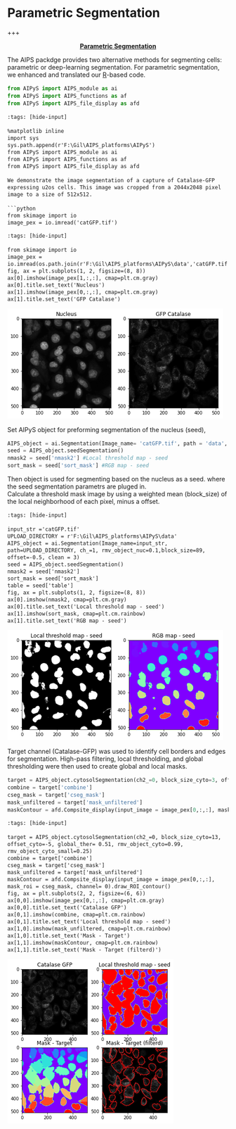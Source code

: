 # Parametric Segmentation
+++ <center><b><u>Parametric Segmentation</u></b></center>

The AIPS packdge provides two alternative methods for segmenting cells: parametric or deep-learning segmentation. 
For parametric segmentation, we enhanced and translated our  [R](https://www.r-project.org/)-based code.

```python
from AIPyS import AIPS_module as ai
from AIPyS import AIPS_functions as af
from AIPyS import AIPS_file_display as afd
```


```{code-cell} ipython3
:tags: [hide-input]

%matplotlib inline
import sys
sys.path.append(r'F:\Gil\AIPS_platforms\AIPyS')
from AIPyS import AIPS_module as ai
from AIPyS import AIPS_functions as af
from AIPyS import AIPS_file_display as afd

We demonstrate the image segmentation of a capture of Catalase-GFP expressing u2os cells. This image was cropped from a 2044x2048 pixel image to a size of 512x512.

```python
from skimage import io
image_pex = io.imread('catGFP.tif')
```

```{code-cell} ipython3
:tags: [hide-input]

from skimage import io
image_pex = io.imread(os.path.join(r'F:\Gil\AIPS_platforms\AIPyS\data','catGFP.tif'))
fig, ax = plt.subplots(1, 2, figsize=(8, 8)) 
ax[0].imshow(image_pex[1,:,:], cmap=plt.cm.gray) 
ax[0].title.set_text('Nucleus') 
ax[1].imshow(image_pex[0,:,:], cmap=plt.cm.gray) 
ax[1].title.set_text('GFP Catalase') 
```

![png](output_5_0_1.png)
    


Set AIPyS object for preforming segmentation of the nucleus (seed),
```python
AIPS_object = ai.Segmentation(Image_name= 'catGFP.tif', path = 'data', ch_ = 1, rmv_object_nuc = 0.12,block_size = 59, offset=-4, clean = 3)
seed = AIPS_object.seedSegmentation()
nmask2 = seed['nmask2'] #Local threshold map - seed
sort_mask = seed['sort_mask'] #RGB map - seed
```
Then object is used for segmenting based on the nucleus as a seed. 
where the seed  segmentation parametrs are pluged in.  
Calculate a threshold mask image by using a weighted mean (block_size) of the local neighborhood of each pixel, minus a offset.



```{code-cell} ipython3
:tags: [hide-input]

input_str ='catGFP.tif'
UPLOAD_DIRECTORY = r'F:\Gil\AIPS_platforms\AIPyS\data'
AIPS_object = ai.Segmentation(Image_name=input_str, path=UPLOAD_DIRECTORY, ch_=1, rmv_object_nuc=0.1,block_size=89, offset=-0.5, clean = 3)
seed = AIPS_object.seedSegmentation()
nmask2 = seed['nmask2']
sort_mask = seed['sort_mask']
table = seed['table']
fig, ax = plt.subplots(1, 2, figsize=(8, 8)) 
ax[0].imshow(nmask2, cmap=plt.cm.gray) 
ax[0].title.set_text('Local threshold map - seed') 
ax[1].imshow(sort_mask, cmap=plt.cm.rainbow) 
ax[1].title.set_text('RGB map - seed') 
```


    
![png](output_7_0_1.png)
    


Target channel (Catalase-GFP) was used to identify cell borders and edges for segmentation. High-pass filtering, local thresholding, and global thresholding were then used to create global and local masks.
```python
target = AIPS_object.cytosolSegmentation(ch2_=0, block_size_cyto=3, offset_cyto=-5, global_ther= 0.51, rmv_object_cyto=0.99, rmv_object_cyto_small=0.25)
combine = target['combine']
cseg_mask = target['cseg_mask']
mask_unfiltered = target['mask_unfiltered']
maskContour = afd.Compsite_display(input_image = image_pex[0,:,:], mask_roi = cseg_mask, channel= 0).draw_ROI_contour()
```


```{code-cell} ipython3
:tags: [hide-input]

target = AIPS_object.cytosolSegmentation(ch2_=0, block_size_cyto=13, offset_cyto=-5, global_ther= 0.51, rmv_object_cyto=0.99, rmv_object_cyto_small=0.25)
combine = target['combine']
cseg_mask = target['cseg_mask']
mask_unfiltered = target['mask_unfiltered']
maskContour = afd.Compsite_display(input_image = image_pex[0,:,:], mask_roi = cseg_mask, channel= 0).draw_ROI_contour()
fig, ax = plt.subplots(2, 2, figsize=(6, 6)) 
ax[0,0].imshow(image_pex[0,:,:], cmap=plt.cm.gray) 
ax[0,0].title.set_text('Catalase GFP') 
ax[0,1].imshow(combine, cmap=plt.cm.rainbow) 
ax[0,1].title.set_text('Local threshold map - seed')
ax[1,0].imshow(mask_unfiltered, cmap=plt.cm.rainbow) 
ax[1,0].title.set_text('Mask - Target')
ax[1,1].imshow(maskContour, cmap=plt.cm.rainbow) 
ax[1,1].title.set_text('Mask - Target (filterd)')
```

![png](output_9_0_1.png)
    



